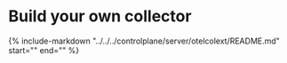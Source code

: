 # Build your own collector

{%
   include-markdown "../../../controlplane/server/otelcolext/README.md"
   start="<!--how-to-start-->"
   end="<!--how-to-end-->"
%}